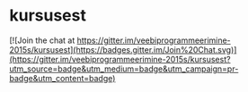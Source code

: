 # kursusest

[![Join the chat at https://gitter.im/veebiprogrammeerimine-2015s/kursusest](https://badges.gitter.im/Join%20Chat.svg)](https://gitter.im/veebiprogrammeerimine-2015s/kursusest?utm_source=badge&utm_medium=badge&utm_campaign=pr-badge&utm_content=badge)
